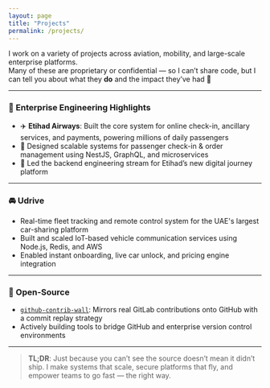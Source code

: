 ```yaml
---
layout: page
title: "Projects"
permalink: /projects/
---
```


I work on a variety of projects across aviation, mobility, and large-scale enterprise platforms.  
Many of these are proprietary or confidential — so I can’t share code, but I can tell you about what they **do** and the impact they’ve had 🚀

---

### 🏢 Enterprise Engineering Highlights

- ✈️ **Etihad Airways**: Built the core system for online check-in, ancillary services, and payments, powering millions of daily passengers
- 🧳 Designed scalable systems for passenger check-in & order management using NestJS, GraphQL, and microservices
- 📲 Led the backend engineering stream for Etihad’s new digital journey platform

---

### 🚘 Udrive

- Real-time fleet tracking and remote control system for the UAE's largest car-sharing platform
- Built and scaled IoT-based vehicle communication services using Node.js, Redis, and AWS
- Enabled instant onboarding, live car unlock, and pricing engine integration

---

### 🧪 Open-Source

- [`github-contrib-wall`](https://github.com/mmisbahali/github-contrib-wall): Mirrors real GitLab contributions onto GitHub with a commit replay strategy
- Actively building tools to bridge GitHub and enterprise version control environments

---

> **TL;DR**: Just because you can’t see the source doesn’t mean it didn’t ship. I make systems that scale, secure platforms that fly, and empower teams to go fast — the right way.
